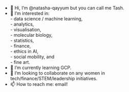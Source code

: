 - 👋 Hi, I’m @natasha-qayyum but you can call me Tash.
- 👀 I’m interested in: <br>
          - data science / machine learning, <br>
          - analytics, <br>
          - visualisation, <br>
          - molecular biology, <br>
          - statistics, <br>
          - finance, <br>
          - ethics in AI, <br>
          - social mobility, and <br>
          - fine art. <br>
- 🌱 I’m currently learning GCP.
- 💞️ I’m looking to collaborate on any women in tech/finance/STEM/leadership initiatives.
- 📫 How to reach me: email!
